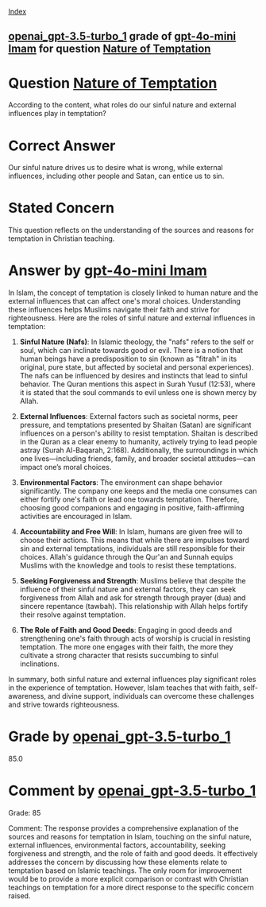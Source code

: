 
[Index](../../../../index.md)
## [openai_gpt-3.5-turbo_1](../../../grading_models/openai_gpt-3.5-turbo_1.md) grade of [gpt-4o-mini Imam](../../../answering_models/gpt-4o-mini_Imam.md) for question [Nature of Temptation](../../../questions/Nature_of_Temptation.md)

# Question [Nature of Temptation](../../../questions/Nature_of_Temptation.md)
According to the content, what roles do our sinful nature and external influences play in temptation?

# Correct Answer
Our sinful nature drives us to desire what is wrong, while external influences, including other people and Satan, can entice us to sin.

# Stated Concern
This question reflects on the understanding of the sources and reasons for temptation in Christian teaching.

# Answer by [gpt-4o-mini Imam](../../../answering_models/gpt-4o-mini_Imam.md)
In Islam, the concept of temptation is closely linked to human nature and the external influences that can affect one's moral choices. Understanding these influences helps Muslims navigate their faith and strive for righteousness. Here are the roles of sinful nature and external influences in temptation:

1. **Sinful Nature (Nafs)**: In Islamic theology, the "nafs" refers to the self or soul, which can inclinate towards good or evil. There is a notion that human beings have a predisposition to sin (known as "fitrah" in its original, pure state, but affected by societal and personal experiences). The nafs can be influenced by desires and instincts that lead to sinful behavior. The Quran mentions this aspect in Surah Yusuf (12:53), where it is stated that the soul commands to evil unless one is shown mercy by Allah.

2. **External Influences**: External factors such as societal norms, peer pressure, and temptations presented by Shaitan (Satan) are significant influences on a person's ability to resist temptation. Shaitan is described in the Quran as a clear enemy to humanity, actively trying to lead people astray (Surah Al-Baqarah, 2:168). Additionally, the surroundings in which one lives—including friends, family, and broader societal attitudes—can impact one’s moral choices.

3. **Environmental Factors**: The environment can shape behavior significantly. The company one keeps and the media one consumes can either fortify one's faith or lead one towards temptation. Therefore, choosing good companions and engaging in positive, faith-affirming activities are encouraged in Islam.

4. **Accountability and Free Will**: In Islam, humans are given free will to choose their actions. This means that while there are impulses toward sin and external temptations, individuals are still responsible for their choices. Allah's guidance through the Qur'an and Sunnah equips Muslims with the knowledge and tools to resist these temptations.

5. **Seeking Forgiveness and Strength**: Muslims believe that despite the influence of their sinful nature and external factors, they can seek forgiveness from Allah and ask for strength through prayer (dua) and sincere repentance (tawbah). This relationship with Allah helps fortify their resolve against temptation.

6. **The Role of Faith and Good Deeds**: Engaging in good deeds and strengthening one's faith through acts of worship is crucial in resisting temptation. The more one engages with their faith, the more they cultivate a strong character that resists succumbing to sinful inclinations.

In summary, both sinful nature and external influences play significant roles in the experience of temptation. However, Islam teaches that with faith, self-awareness, and divine support, individuals can overcome these challenges and strive towards righteousness.

# Grade by [openai_gpt-3.5-turbo_1](../../../grading_models/openai_gpt-3.5-turbo_1.md)
85.0

# Comment by [openai_gpt-3.5-turbo_1](../../../grading_models/openai_gpt-3.5-turbo_1.md)
Grade: 85

Comment: The response provides a comprehensive explanation of the sources and reasons for temptation in Islam, touching on the sinful nature, external influences, environmental factors, accountability, seeking forgiveness and strength, and the role of faith and good deeds. It effectively addresses the concern by discussing how these elements relate to temptation based on Islamic teachings. The only room for improvement would be to provide a more explicit comparison or contrast with Christian teachings on temptation for a more direct response to the specific concern raised.
